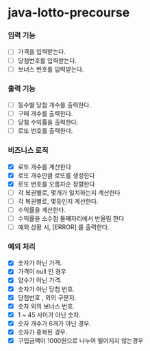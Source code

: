 # java-lotto-precourse

### 입력 기능
- [ ] 가격을 입력받는다.  
- [ ] 당첨번호를 입력받는다.
- [ ] 보너스 번호를 입력받는다.

### 출력 기능
- [ ] 등수별 당첨 개수를 출력한다.
- [ ] 구매 개수를 출력한다.
- [ ] 당첨 수익률을 출력한다.
- [ ] 로또 번호를 출력한다.

### 비즈니스 로직
- [x] 로또 개수를 계산한다
- [x] 로또 개수만큼 로또를 생성한다 
- [x] 로또 번호를 오름차순 정렬한다
- [ ] 각 복권별로, 몇개가 일치하는지 계산한다
- [ ] 각 복권별로, 몇등인지 계산한다.
- [ ] 수익률을 계산한다.
- [ ] 수익률을 소수점 둘째자리에서 반올림 한다
- [ ] 예외 상황 시, [ERROR] 를 출력한다. 

### 예외 처리
- [x] 숫자가 아닌 가격.
- [x] 가격이 null 인 경우
- [x] 양수가 아닌 가격.
- [x] 숫자가 아닌 당첨 번호.
- [x] 당첨번호 , 외의 구분자.
- [x] 숫자 외의 보너스 번호.
- [x] 1 ~ 45 사이가 아닌 숫자.
- [x] 숫자 개수가 6개가 아닌 경우.
- [x] 숫자가 중복된 경우.
- [x] 구입금액이 1000원으로 나누어 떨어지지 않는경우